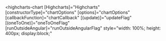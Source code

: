 
<!-- #high chart props -->
<highcharts-chart 
    [Highcharts]="Highcharts"
    [constructorType]="chartOptions"
    [options]="chartOptions"
    [callbackFunction]="chartCallback"
    [(update)]="updateFlag"
    [(oneToOne)]="oneToOneFlag"
    [runOutsideAngular]="runOutsideAngularFlag"
    style="width: 100%; height: 400px; display:block;" 
>

</highcharts-chart>